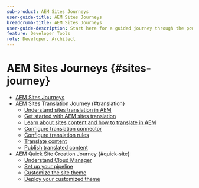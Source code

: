 ```yaml
---
sub-product: AEM Sites Journeys
user-guide-title: AEM Sites Journeys
breadcrumb-title: AEM Sites Journeys
user-guide-description: Start here for a guided journey through the powerful and flexible sites features of AEM, their capabilities, and how to leverage them on your project.
feature: Developer Tools
role: Developer, Architect
---
```


# AEM Sites Journeys {#sites-journey}

+ [AEM Sites Journeys](/help/journey-sites/home.md)
+ AEM Sites Translation Journey {#translation}
  + [Understand sites translation in AEM](translation/overview.md)
  + [Get started with AEM sites translation](translation/getting-started.md)
  + [Learn about sites content and how to translate in AEM](translation/learn-about.md)
  + [Configure translation connector](translation/configure-connector.md)
  + [Configure translation rules](translation/translation-rules.md)
  + [Translate content](translation/translate-content.md)
  + [Publish translated content](translation/publish-content.md)
+ AEM Quick Site Creation Journey {#quick-site}
  + [Understand Cloud Manager](quick-site/cloud-manager.md)
  + [Set up your pipeline](quick-site/pipeline-setup.md)
  + [Customize the site theme](quick-site/customize-theme.md)
  + [Deploy your customized theme](quick-site/deploy-theme.md)
